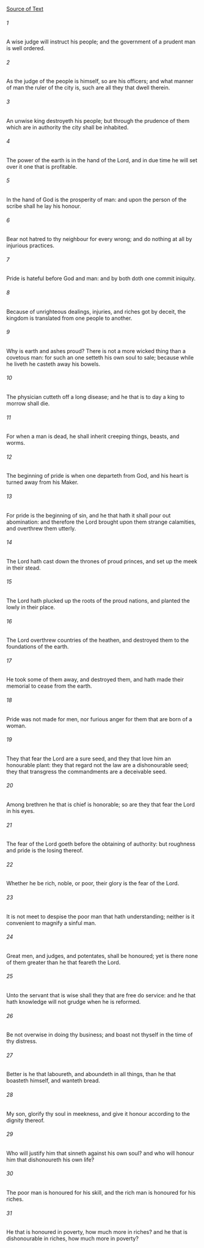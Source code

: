 [Source of Text](https://github.com/scrollmapper/bible_databases_deuterocanonical)

###### 1
A wise judge will instruct his people; and the government of a prudent man is well ordered.

###### 2
As the judge of the people is himself, so are his officers; and what manner of man the ruler of the city is, such are all they that dwell therein.

###### 3
An unwise king destroyeth his people; but through the prudence of them which are in authority the city shall be inhabited.

###### 4
The power of the earth is in the hand of the Lord, and in due time he will set over it one that is profitable.

###### 5
In the hand of God is the prosperity of man: and upon the person of the scribe shall he lay his honour.

###### 6
Bear not hatred to thy neighbour for every wrong; and do nothing at all by injurious practices.

###### 7
Pride is hateful before God and man: and by both doth one commit iniquity.

###### 8
Because of unrighteous dealings, injuries, and riches got by deceit, the kingdom is translated from one people to another.

###### 9
Why is earth and ashes proud? There is not a more wicked thing than a covetous man: for such an one setteth his own soul to sale; because while he liveth he casteth away his bowels.

###### 10
The physician cutteth off a long disease; and he that is to day a king to morrow shall die.

###### 11
For when a man is dead, he shall inherit creeping things, beasts, and worms.

###### 12
The beginning of pride is when one departeth from God, and his heart is turned away from his Maker.

###### 13
For pride is the beginning of sin, and he that hath it shall pour out abomination: and therefore the Lord brought upon them strange calamities, and overthrew them utterly.

###### 14
The Lord hath cast down the thrones of proud princes, and set up the meek in their stead.

###### 15
The Lord hath plucked up the roots of the proud nations, and planted the lowly in their place.

###### 16
The Lord overthrew countries of the heathen, and destroyed them to the foundations of the earth.

###### 17
He took some of them away, and destroyed them, and hath made their memorial to cease from the earth.

###### 18
Pride was not made for men, nor furious anger for them that are born of a woman.

###### 19
They that fear the Lord are a sure seed, and they that love him an honourable plant: they that regard not the law are a dishonourable seed; they that transgress the commandments are a deceivable seed.

###### 20
Among brethren he that is chief is honorable; so are they that fear the Lord in his eyes.

###### 21
The fear of the Lord goeth before the obtaining of authority: but roughness and pride is the losing thereof.

###### 22
Whether he be rich, noble, or poor, their glory is the fear of the Lord.

###### 23
It is not meet to despise the poor man that hath understanding; neither is it convenient to magnify a sinful man.

###### 24
Great men, and judges, and potentates, shall be honoured; yet is there none of them greater than he that feareth the Lord.

###### 25
Unto the servant that is wise shall they that are free do service: and he that hath knowledge will not grudge when he is reformed.

###### 26
Be not overwise in doing thy business; and boast not thyself in the time of thy distress.

###### 27
Better is he that laboureth, and aboundeth in all things, than he that boasteth himself, and wanteth bread.

###### 28
My son, glorify thy soul in meekness, and give it honour according to the dignity thereof.

###### 29
Who will justify him that sinneth against his own soul? and who will honour him that dishonoureth his own life?

###### 30
The poor man is honoured for his skill, and the rich man is honoured for his riches.

###### 31
He that is honoured in poverty, how much more in riches? and he that is dishonourable in riches, how much more in poverty?